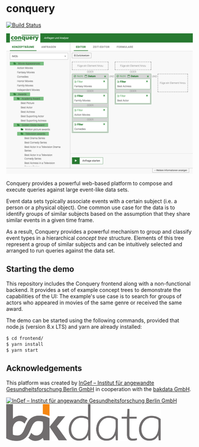 

# conquery 
[![Build Status](https://travis-ci.com/bakdata/conquery.svg?token=Nx7o1qzgASvy9ay54szq&branch=master)](https://travis-ci.com/bakdata/conquery)

![conquery Screenshot](images/screenshot.png)

Conquery provides a powerful web-based platform to compose and execute queries against large event-like data sets.

Event data sets typically associate events with a certain subject (i.e. a person or a physical object). One common use case for the data is to identify groups of similar subjects based on the assumption that they share similar events in a given time frame.

As a result, Conquery provides a powerful mechanism to group and classify event types in a hierarchical *concept tree* structure. Elements of this tree represent a group of similar subjects and can be intuitively selected and arranged to run queries against the data set.

## Starting the demo

This repository includes the Conquery frontend along with a non-functional backend. It provides a set of example concept trees to demonstrate the capabilities of the UI: The example's use case is to search for groups of actors who appeared in movies of the same genre or received the same award.

The demo can be started using the following commands, provided that node.js (version 8.x LTS) and yarn are already installed:

```
$ cd frontend/
$ yarn install
$ yarn start
```

## Acknowledgements

This platform was created by [InGef – Institut für angewandte Gesundheitsforschung Berlin GmbH](http://www.ingef.de/) in cooperation with the [bakdata GmbH](http://www.bakdata.com).

[<img alt="InGef – Institut für angewandte Gesundheitsforschung Berlin GmbH" src="http://www.ingef.de/wp-content/themes/ojala/assets/img/ingef-logo-einzeilig.svg" height=100>](http://www.ingef.de/)
[<img alt="bakdata GmbH" src="images/bakdata_logo.svg" height=100>](http://www.bakdata.com)
